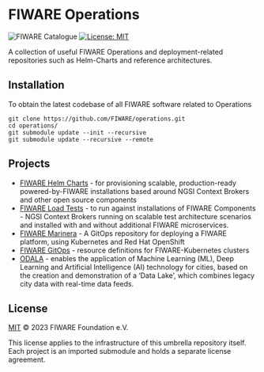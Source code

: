 # FIWARE Operations

![FIWARE Catalogue](https://nexus.lab.fiware.org/repository/raw/public/badges/chapters/deployment-tools.svg)
[![License: MIT](https://img.shields.io/github/license/fiware/operations.svg)](https://opensource.org/licenses/MIT)

A collection of useful FIWARE Operations and deployment-related repositories such as Helm-Charts and reference architectures.

## Installation

To obtain the latest codebase of all FIWARE software related to Operations

```console
git clone https://github.com/FIWARE/operations.git
cd operations/
git submodule update --init --recursive
git submodule update --recursive --remote
```

## Projects

-  [FIWARE Helm Charts](./helm-charts) - for provisioning scalable, production-ready powered-by-FIWARE installations based around NGSI Context Brokers and other open source components
-  [FIWARE Load Tests](./load-tests) - to run against installations of FIWARE Components - NGSI Context Brokers running on scalable test architecture scenarios and installed with and without additional FIWARE microservices.
-  [FIWARE Marinera](./marinera) -  A GitOps repository for deploying a FIWARE platform, using Kubernetes and Red Hat OpenShift
-  [FIWARE GitOps](./fiware-gitops) - resource definitions for FIWARE-Kubernetes clusters
-  [ODALA](./odala) - enables the application of Machine Learning (ML), Deep Learning and Artificial Intelligence (AI) technology for 
   cities, based on the creation and demonstration of a ‘Data Lake’, which combines legacy city data with real-time data feeds.


## License

[MIT](LICENSE) © 2023 FIWARE Foundation e.V. 

This license applies to the infrastructure of this umbrella repository itself.
Each project is an imported submodule and holds a separate license agreement.
